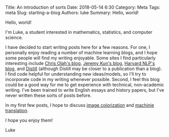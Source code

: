 Title: An introduction of sorts 
Date: 2018-05-14 6:30
Category: Meta
Tags: meta
Slug: starting-a-blog
Authors: luke
Summary: Hello, world! 


Hello, world!

I'm Luke, a student interested in mathematics, statistics, and computer science. 

I have decided to start writing posts here for a few reasons. For one, I personally enjoy reading a number of machine learning blogs, and I hope some people will find my writing enjoyable. Some sites I find particularly interesting include [Chris Olah's blog](http://colah.github.io), [Jeremy Kun's blog](https://jeremykun.com/), [Harvard NLP's blog](http://nlp.seas.harvard.edu/2018/04/03/attention.html), and [Distill](https://distill.pub/) (although Distill may be closer to a publication than a blog). I find code helpful for understanding new ideas/models, so I'll try to incorporate code in my writing whenever possible.  Second, I feel this blog could be a good way for me to get experience with technical, non-academic writing. I've been trained to write English essays and history papers, but I've never written these sorts of posts before. 

In my first few posts, I hope to discuss [image colorization](/image-colorization.html) and [machinie translation](/machine-translation.html).

I hope you enjoy them!

Luke 

